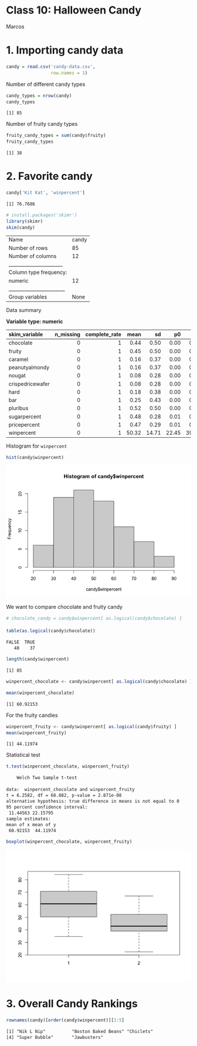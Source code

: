 Class 10: Halloween Candy
================
Marcos

# 1. Importing candy data

``` r
candy = read.csv('candy-data.csv',
                 row.names = 1)
```

Number of different candy types

``` r
candy_types = nrow(candy)
candy_types
```

    [1] 85

Number of fruity candy types

``` r
fruity_candy_types = sum(candy$fruity)
fruity_candy_types
```

    [1] 38

# 2. Favorite candy

``` r
candy['Kit Kat', 'winpercent']
```

    [1] 76.7686

``` r
# install.packages('skimr')
library(skimr)
skim(candy)
```

|                                                  |       |
|:-------------------------------------------------|:------|
| Name                                             | candy |
| Number of rows                                   | 85    |
| Number of columns                                | 12    |
| \_\_\_\_\_\_\_\_\_\_\_\_\_\_\_\_\_\_\_\_\_\_\_   |       |
| Column type frequency:                           |       |
| numeric                                          | 12    |
| \_\_\_\_\_\_\_\_\_\_\_\_\_\_\_\_\_\_\_\_\_\_\_\_ |       |
| Group variables                                  | None  |

Data summary

**Variable type: numeric**

| skim_variable    | n_missing | complete_rate |  mean |    sd |    p0 |   p25 |   p50 |   p75 |  p100 | hist  |
|:-----------------|----------:|--------------:|------:|------:|------:|------:|------:|------:|------:|:------|
| chocolate        |         0 |             1 |  0.44 |  0.50 |  0.00 |  0.00 |  0.00 |  1.00 |  1.00 | ▇▁▁▁▆ |
| fruity           |         0 |             1 |  0.45 |  0.50 |  0.00 |  0.00 |  0.00 |  1.00 |  1.00 | ▇▁▁▁▆ |
| caramel          |         0 |             1 |  0.16 |  0.37 |  0.00 |  0.00 |  0.00 |  0.00 |  1.00 | ▇▁▁▁▂ |
| peanutyalmondy   |         0 |             1 |  0.16 |  0.37 |  0.00 |  0.00 |  0.00 |  0.00 |  1.00 | ▇▁▁▁▂ |
| nougat           |         0 |             1 |  0.08 |  0.28 |  0.00 |  0.00 |  0.00 |  0.00 |  1.00 | ▇▁▁▁▁ |
| crispedricewafer |         0 |             1 |  0.08 |  0.28 |  0.00 |  0.00 |  0.00 |  0.00 |  1.00 | ▇▁▁▁▁ |
| hard             |         0 |             1 |  0.18 |  0.38 |  0.00 |  0.00 |  0.00 |  0.00 |  1.00 | ▇▁▁▁▂ |
| bar              |         0 |             1 |  0.25 |  0.43 |  0.00 |  0.00 |  0.00 |  0.00 |  1.00 | ▇▁▁▁▂ |
| pluribus         |         0 |             1 |  0.52 |  0.50 |  0.00 |  0.00 |  1.00 |  1.00 |  1.00 | ▇▁▁▁▇ |
| sugarpercent     |         0 |             1 |  0.48 |  0.28 |  0.01 |  0.22 |  0.47 |  0.73 |  0.99 | ▇▇▇▇▆ |
| pricepercent     |         0 |             1 |  0.47 |  0.29 |  0.01 |  0.26 |  0.47 |  0.65 |  0.98 | ▇▇▇▇▆ |
| winpercent       |         0 |             1 | 50.32 | 14.71 | 22.45 | 39.14 | 47.83 | 59.86 | 84.18 | ▃▇▆▅▂ |

Histogram for `winpercent`

``` r
hist(candy$winpercent)
```

![](class10_files/figure-commonmark/unnamed-chunk-6-1.png)

We want to compare chocolate and fruity candy

``` r
# chocolate_candy = candy$winpercent[ as.logical(candy$chocolate) ]

table(as.logical(candy$chocolate))
```


    FALSE  TRUE 
       48    37 

``` r
length(candy$winpercent)
```

    [1] 85

``` r
winpercent_chocolate <- candy$winpercent[ as.logical(candy$chocolate) ]
```

``` r
mean(winpercent_chocolate)
```

    [1] 60.92153

For the fruity candies

``` r
winpercent_fruity <- candy$winpercent[ as.logical(candy$fruity) ]
mean(winpercent_fruity)
```

    [1] 44.11974

Statistical test

``` r
t.test(winpercent_chocolate, winpercent_fruity)
```


        Welch Two Sample t-test

    data:  winpercent_chocolate and winpercent_fruity
    t = 6.2582, df = 68.882, p-value = 2.871e-08
    alternative hypothesis: true difference in means is not equal to 0
    95 percent confidence interval:
     11.44563 22.15795
    sample estimates:
    mean of x mean of y 
     60.92153  44.11974 

``` r
boxplot(winpercent_chocolate, winpercent_fruity)
```

![](class10_files/figure-commonmark/unnamed-chunk-13-1.png)

# 3. Overall Candy Rankings

``` r
rownames(candy)[order(candy$winpercent)][1:5]
```

    [1] "Nik L Nip"          "Boston Baked Beans" "Chiclets"          
    [4] "Super Bubble"       "Jawbusters"        
